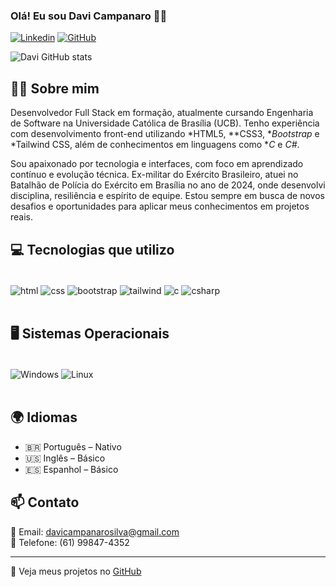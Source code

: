 ### Olá! Eu sou Davi Campanaro 👋🚀

[![Linkedin](https://img.shields.io/badge/LinkedIn-0077B5?style=for-the-badge&logo=linkedin&logoColor=white)](https://www.linkedin.com/in/davi-campanaro-silva-%F0%9F%87%A7%F0%9F%87%B7%F0%9F%87%AE%F0%9F%87%B9-4a956626a/)
[![GitHub](https://img.shields.io/badge/GitHub-100000?style=for-the-badge&logo=github&logoColor=white)](https://github.com/DaviCSilva12)

![Davi GitHub stats](https://github-readme-stats.vercel.app/api?username=DaviCSilva12&show_icons=true&theme=dark)

## 👨‍💻 Sobre mim

Desenvolvedor Full Stack em formação, atualmente cursando Engenharia de Software na Universidade Católica de Brasília (UCB). Tenho experiência com desenvolvimento front-end utilizando *HTML5, **CSS3, **Bootstrap* e *Tailwind CSS, além de conhecimentos em linguagens como **C* e *C#*.

Sou apaixonado por tecnologia e interfaces, com foco em aprendizado contínuo e evolução técnica. Ex-militar do Exército Brasileiro, atuei no Batalhão de Polícia do Exército em Brasília no ano de 2024, onde desenvolvi disciplina, resiliência e espírito de equipe. Estou sempre em busca de novos desafios e oportunidades para aplicar meus conhecimentos em projetos reais.

## 💻 Tecnologias que utilizo

<div style="display: inline_block"><br>
    <img align="center" alt="html" src="https://img.shields.io/badge/HTML5-E34F26?style=for-the-badge&logo=html5&logoColor=white">
    <img align="center" alt="css" src="https://img.shields.io/badge/CSS3-1572B6?style=for-the-badge&logo=css3&logoColor=white">
    <img align="center" alt="bootstrap" src="https://img.shields.io/badge/Bootstrap-563D7C?style=for-the-badge&logo=bootstrap&logoColor=white">
    <img align="center" alt="tailwind" src="https://img.shields.io/badge/TailwindCSS-38B2AC?style=for-the-badge&logo=tailwind-css&logoColor=white">
    <img align="center" alt="c" src="https://img.shields.io/badge/C-00599C?style=for-the-badge&logo=c&logoColor=white">
    <img align="center" alt="csharp" src="https://img.shields.io/badge/CSharp-239120?style=for-the-badge&logo=c-sharp&logoColor=white">
</div><br/>

## 🖥️ Sistemas Operacionais

<div style="display: inline_block"><br>
    <img align="center" alt="Windows" src="https://img.shields.io/badge/Windows-0078D6?style=for-the-badge&logo=windows&logoColor=white">
    <img align="center" alt="Linux" src="https://img.shields.io/badge/Linux-000000?style=for-the-badge&logo=linux&logoColor=white">
</div><br/>

## 🌍 Idiomas

- 🇧🇷 Português – Nativo  
- 🇺🇸 Inglês – Básico  
- 🇪🇸 Espanhol – Básico

## 📫 Contato

📧 Email: davicampanarosilva@gmail.com  
📱 Telefone: (61) 99847-4352

---

🔗 Veja meus projetos no [GitHub](https://github.com/DaviCSilva12)
